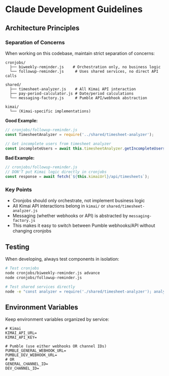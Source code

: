 # Claude Development Guidelines

## Architecture Principles

### Separation of Concerns

When working on this codebase, maintain strict separation of concerns:

```
cronjobs/
  ├── biweekly-reminder.js    # Orchestration only, no business logic
  └── followup-reminder.js     # Uses shared services, no direct API calls

shared/
  ├── timesheet-analyzer.js    # All Kimai API interaction
  ├── pay-period-calculator.js # Date/period calculations
  └── messaging-factory.js     # Pumble API/webhook abstraction

kimai/
  └── (Kimai-specific implementations)
```

**Good Example:**
```javascript
// cronjobs/followup-reminder.js
const TimesheetAnalyzer = require('../shared/timesheet-analyzer');

// Get incomplete users from timesheet analyzer
const incompleteUsers = await this.timesheetAnalyzer.getIncompleteUsers(payPeriod);
```

**Bad Example:**
```javascript
// cronjobs/followup-reminder.js
// DON'T put Kimai logic directly in cronjobs
const response = await fetch(`${this.kimaiUrl}/api/timesheets`);
```

### Key Points
- Cronjobs should only orchestrate, not implement business logic
- All Kimai API interactions belong in `kimai/` or `shared/timesheet-analyzer.js`
- Messaging (whether webhooks or API) is abstracted by `messaging-factory.js`
- This makes it easy to switch between Pumble webhooks/API without changing cronjobs

## Testing

When developing, always test components in isolation:

```bash
# Test cronjobs
node cronjobs/biweekly-reminder.js advance
node cronjobs/followup-reminder.js

# Test shared services directly
node -e "const analyzer = require('./shared/timesheet-analyzer'); analyzer.test()"
```

## Environment Variables

Keep environment variables organized by service:

```env
# Kimai
KIMAI_API_URL=
KIMAI_API_KEY=

# Pumble (use either webhooks OR channel IDs)
PUMBLE_GENERAL_WEBHOOK_URL=
PUMBLE_DEV_WEBHOOK_URL=
# OR
GENERAL_CHANNEL_ID=
DEV_CHANNEL_ID=
```